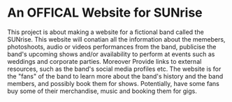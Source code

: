 # An OFFICAL Website for SUNrise
This project is about making a website for a fictional band called the SUNrise. 
This website will conatian all the information about the memebers, photoshoots, audio or videos performances from the band, publicise the band's upcoming shows and/or availability to perform at events such as weddings and corporate parties. Moreover Provide links to external resources, such as the band's social media profiles etc. The website is for the "fans" of the band to learn more about the band's history and the band members, and possibly book them for shows. Potentially, have some fans buy some of their merchandise, music and booking them for gigs.


